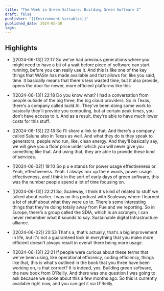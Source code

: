 ```yaml
---
title: "The Week in Green Software: Building Green Software 2"
draft: false
publisher: "[[Environment Variables]]"
published_date: 2024-05-30
tags:
---
```



## Highlights
* [[2024-06-13]] 22:17  So we've had previous generations where you might need to have a bit of a wait before piece of software can start running, before you can really use it. And this is like one of the key things that WASm has made available and that allows for, like you said, time. It basically means that there's less wasted time, but it also provide, opens the door for newer, more efficient platforms like this

* [[2024-06-13]] 22:18  Do you know what? I had a conversation from people outside of the big three, the big cloud providers. So in Texas, there's a company called build AI. They've been doing some work to basically they'll provide you computing, but at certain peak times, you don't have access to it. And as a result, they're able to have much lower costs for this stuff.

* [[2024-06-13]] 22:18  So I'll share a link to that. And there's a company called Saluna also in Texas as well. And what they do is they speak to generators, people who run, like, clean energy. And they'll basically say, we will give you a floor price under which you will never give you something like that. And using that, they are able to provide these kind of services.

* [[2024-06-02]] 19:10  So p u e stands for power usage effectiveness or. Yeah, effectiveness. Yeah. I always mix up the e words, power usage effectiveness, and I think in the sort of early days of green software, this was the number people spend a lot of time focusing on.

* [[2024-06-13]] 22:21  So, Scaleway, I think it's kind of related to stuff we talked about earlier. I was on this podcast with Scaleway where I learned a lot of stuff about what they were up to. There's some interesting things that they're doing totally away from Pue and we reporting. So in Europe, there's a group called the SDIA, which is an acronym, I can never remember what it sounds to say. Sustainable digital Infrastructure alliance.

* [[2024-06-02]] 20:53  That's a, that's actually, that's a big improvement in life, but it's not a guaranteed lock in everything that you make more efficient doesn't always result in overall there being more usage.

* [[2024-06-13]] 22:21  If people were curious about these terms that we've been using, like operational efficiency, coding efficiency, things like that, this is what's outlined in the book that you three have been working on, is that correct? It is indeed, yes. Building green software, the new book from O'Reilly. And there was one question I was going to ask because we spoke about this a few months ago. So this is currently available right now, and you can get it via O'Reilly.

